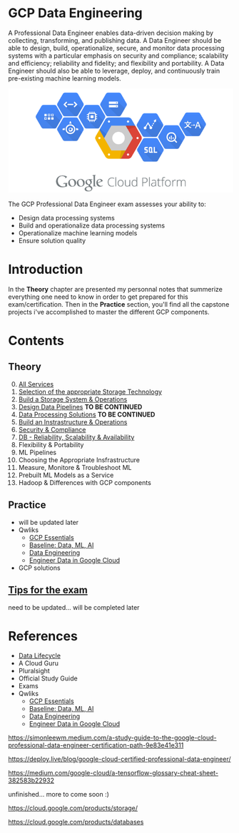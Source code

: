 # GCP Data Engineering
A Professional Data Engineer enables data-driven decision making by collecting, transforming, and publishing data. A Data Engineer should be able to design, build, operationalize, secure, and monitor data processing systems with a particular emphasis on security and compliance; scalability and efficiency; reliability and fidelity; and flexibility and portability. A Data Engineer should also be able to leverage, deploy, and continuously train pre-existing machine learning models.

![Example](Theory/pictures/GCP_logo.png "Example")

The GCP Professional Data Engineer exam assesses your ability to:
- Design data processing systems
- Build and operationalize data processing systems
- Operationalize machine learning models
- Ensure solution quality

# Introduction
In the __Theory__ chapter are presented my personnal notes that summerize everything one need to know in order to get prepared for this exam/certification.
Then in the __Practice__ section, you'll find all the capstone projects i've accomplished to master the different GCP components.

# Contents

## Theory
0. [All Services](Theory/Components.md)
1. [Selection of the appropriate Storage Technology](Theory/Storage.md)
2. [Build a Storage System & Operations](Theory/Build_storage.md)
3. [Design Data Pipelines](Theory/Pipelines.md) __TO BE CONTINUED__
4. [Data Processing Solutions](Theory/Processing.md) __TO BE CONTINUED__
5. [Build an Instrastructure & Operations](Theory/Build_infra.md)
6. [Security & Compliance](Theory/Security_compliance.md)
7. [DB - Reliability, Scalability & Availability](Theory/DB_scale.md)
8. Flexibility & Portability
9. ML Pipelines
10. Choosing the Appropriate Insfrastructure
11. Measure, Monitore & Troubleshoot ML
12. Prebuilt ML Models as a Service
13. Hadoop & Differences with GCP components


## Practice
- will be updated later
- Qwliks
    - [GCP Essentials](Practice/1_Qwicklabs_GCP%20essentials)
    - [Baseline: Data, ML, AI](Practice/2_Qwicklabs_Baseline_Data_ML_AI)
    - [Data Engineering](Practice/3_Qwicklabs_Data_Engineering)
    - [Engineer Data in Google Cloud](Practice/4_Engineer%20Data%20in%20Google%20Cloud)
- GCP solutions

## [Tips for the exam](/tips.md) 
need to be updated... will be completed later

# References
- [Data Lifecycle](https://cloud.google.com/solutions/data-lifecycle-cloud-platform)
- A Cloud Guru
- Pluralsight
- Official Study Guide
- Exams
- Qwliks
    - [GCP Essentials](https://google.qwiklabs.com/quests/23?utm_source=gcp&utm_medium=site&utm_campaign=certification)
    - [Baseline: Data, ML, AI](https://google.qwiklabs.com/quests/34)
    - [Data Engineering](https://google.qwiklabs.com/quests/25?catalog_rank=%7B%22rank%22%3A2%2C%22num_filters%22%3A0%2C%22has_search%22%3Atrue%7D&search_id=4487242)
    - [Engineer Data in Google Cloud](https://google.qwiklabs.com/quests/132)


https://simonleewm.medium.com/a-study-guide-to-the-google-cloud-professional-data-engineer-certification-path-9e83e41e311

https://deploy.live/blog/google-cloud-certified-professional-data-engineer/

https://medium.com/google-cloud/a-tensorflow-glossary-cheat-sheet-382583b22932

unfinished...
more to come soon :)


https://cloud.google.com/products/storage/


https://cloud.google.com/products/databases

